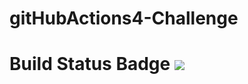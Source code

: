 ﻿# gitHubActions4-Challenge
# Build Status Badge ![](https://github.com/ndavarpanah/gitHubActions4-Challenge/workflows/CICDPipeline.yml/badge.svg)
